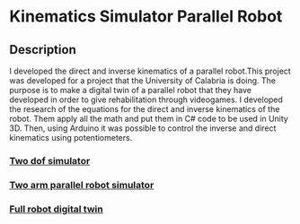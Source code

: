<h1>Kinematics Simulator Parallel Robot</h1>

<h2>Description</h2>
I developed the direct and inverse kinematics of a parallel robot.This project was developed for a project that the University of Calabria is doing. The purpose is to make a digital twin of a parallel robot that they have developed in order to give rehabilitation through videogames. I developed the research of the equations for the direct and inverse kinematics of the robot. Them apply all the math and put them in C# code to be used in Unity 3D. Then, using Arduino it was possible to control the inverse and direct kinematics using potentiometers. 
<br />

 ### [Two dof simulator](https://youtu.be/vws9hDEmMkQ)

 ### [Two arm parallel robot simulator](https://youtu.be/RpBttOSvvO4)

 ### [Full robot digital twin](https://youtu.be/YY4_alG2J8A)


<!--
 ```diff
- text in red
+ text in green
! text in orange
# text in gray
@@ text in purple (and bold)@@
```
--!>
